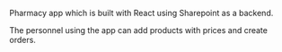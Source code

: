 Pharmacy app which is built with React using Sharepoint as a backend. 

The personnel using the app can add products with prices and create orders.
